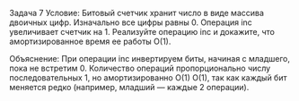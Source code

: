 Задача 7
Условие: Битовый счетчик хранит число в виде массива двоичных цифр. Изначально все цифры равны 0. Операция inc
увеличивает счетчик на 1. Реализуйте операцию inc и докажите, что амортизированное время ее работы O(1).

Объяснение:
При операции inc инвертируем биты, начиная с младшего, пока не встретим 0. Количество операций пропорционально числу
последовательных 1, но амортизированно O(1)
O(1), так как каждый бит меняется редко (например, младший — каждые 2 операции).

